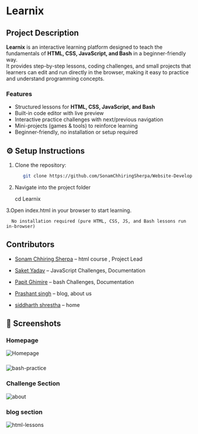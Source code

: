 # Learnix
##  Project Description

**Learnix** is an interactive learning platform designed to teach the fundamentals of **HTML, CSS, JavaScript, and Bash** in a beginner-friendly way.  
It provides step-by-step lessons, coding challenges, and small projects that learners can edit and run directly in the browser, making it easy to practice and understand programming concepts.  

###  Features
-  Structured lessons for **HTML, CSS, JavaScript, and Bash**
-  Built-in code editor with live preview
-  Interactive practice challenges with next/previous navigation
-  Mini-projects (games & tools) to reinforce learning
-  Beginner-friendly, no installation or setup required

## ⚙️ Setup Instructions

1. Clone the repository:
   ```bash
      git clone https://github.com/SonamChhiringSherpa/Website-Development.github

2. Navigate into the project folder

      cd Learnix

3.Open index.html in your browser to start learning.

      No installation required (pure HTML, CSS, JS, and Bash lessons run in-browser)









## Contributors

- [Sonam Chhiring Sherpa](https://github.com/SonamChhiringSherpa) –  html course , Project Lead

- [Saket Yadav](https://github.com/saket-yadav) – JavaScript Challenges, Documentation

- [Papit Ghimire](https://github.com/papit-stack) – bash Challenges, Documentation

- [Prashant singh](https://github.com/Prashant-singh23) – blog, about us 

- [siddharth shrestha](https://github.com/evader5731) – home 


## 📸 Screenshots

### Homepage
![Homepage](assets/screenshot/home.png)

### 
![bash-practice](assets/screenshot/bash-practice.png)

### Challenge Section
![about](assets/screenshot/about.png)

### blog section
![html-lessons](assets/screenshot/html-lesson.png)




